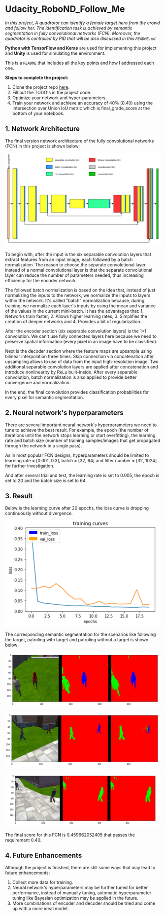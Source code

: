 # Udacity_RoboND_Follow_Me
*In this project, A quadrotor can identify a female target hero from the crowd and follow her. The identification task is achieved by semantic segmentation in fully convolutional networks (FCN). Moreover, the quadrotor is controlled by PID that will be also discussed in this `README.md`.*

**Python with TensorFlow and Keras** are used for implementing this project and **Unity** is used for simulating the environment.

This is a `README` that includes all the key points and how I addressed each one.

**Steps to complete the project:**  


1. Clone the project repo [here](https://github.com/udacity/RoboND-DeepLearning-Project.git).
2. Fill out the TODO's in the project code.
3. Optimize your network and hyper-parameters.
4. Train your network and achieve an accuracy of 40% (0.40) using the Intersection over Union IoU metric which is final_grade_score at the bottom of your notebook.


## 1. Network Architecture

The final version network architecture of the fully convolutional networks (FCN) in this project is shown below:

![Network_Architecture](image/Network_Architecture.PNG)

To begin with, after the input is the six separable convolution layers that extract features from an input image, each followed by a batch normalization. The reason to choose the separate convolutional layer instead of a normal convolutional layer is that the separate convolutional layer can reduce the number of parameters needed, thus increasing efficiency for the encoder network. 

The followed batch normalization is based on the idea that, instead of just normalizing the inputs to the network, we normalize the inputs to layers within the network. It's called "batch" normalization because, during training, we normalize each layer's inputs by using the mean and variance of the values in the current mini-batch. It has the advantages that: 1. Networks train faster; 2. Allows higher learning rates; 3. Simplifies the creation of deeper networks and 4. Provides a bit of regularization.

After the encoder section (six separable convolution layers) is the 1\*1 convolution. We can't use fully connected layers here because we need to preserve spatial information (every pixel in an image have to be classified).

Next is the decoder section where the feature maps are upsample using bilinear interpolation three times. Skip connection via concatenation after upsampling allows to use of data from the input high-resolution image. Two additional separable convolution layers are applied after concatenation and introduce nonlinearity by ReLu built-inside. After every separable convolution, batch normalization is also applied to provide better convergence and normalization. 

In the end, the final convolution provides classification probabilities for every pixel for semantic segmentation.

## 2. Neural network's hyperparameters

There are several important neural network's hyperparameters we need to tune to achieve the best result. For example, the epoch (the number of iterations until the network stops learning or start overfitting), the learning rate and batch size (number of training samples/images that get propagated through the network in a single pass).

As in most popular FCN designs, hyperparameters should be limited to learning rate = [0.001, 0.3], batch = [32, 64] and filter number = [32, 1024] for further investigation.

And after several trial and test, the learning rate is set to 0.005, the epoch is set to 20 and the batch size is set to 64.

## 3. Result

Below is the learning curve after 20 epochs, the loss curve is dropping continuously without divergence. 

![Training_curve](image/Training_curve.PNG)

The corresponding semantic segmentation for the scenarios like following the target, patroling with target and patroling without a target is shown below:

![Following_target](image/Following_target.PNG)

![Patrol_with_target](image/Patrol_with_target.PNG)

![Patrol_without_target](image/Patrol_without_target.PNG)

The final score for this FCN is 0.459662052405 that passes the requirement 0.40.

## 4. Future Enhancements
Although the project is finished, there are still some ways that may lead to future enhancements:
1. Collect more data for training.
2. Neural network's hyperparameters may be further tuned for better performance, instead of manually tuning, automatic hyperparameter tuning like Bayesian optimization may be applied in the future.
3. More combinations of encoder and decoder should be tried and come up with a more ideal model.
